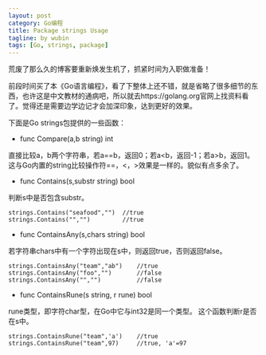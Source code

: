 ```yaml
---
layout: post
category: Go编程
title: Package strings Usage
tagline: by wubin
tags: [Go, strings, package]
---
```


荒废了那么久的博客要重新焕发生机了，抓紧时间为入职做准备！

前段时间买了本《Go语言编程》，看了下整体上还不错，就是省略了很多细节的东西，也许这是中文教材的通病吧，所以就去https://golang.org官网上找资料看了。觉得还是需要边学边记才会加深印象，达到更好的效果。

下面是Go strings包提供的一些函数：

* func Compare(a,b string) int

直接比较a，b两个字符串，若a==b，返回0；若a<b，返回-1；若a>b，返回1。这与Go内置的string比较操作符==，<，>效果是一样的。貌似有点多余了。

* func Contains(s,substr string) bool

判断s中是否包含substr。

	strings.Contains("seafood","")	//true
	strings.Contains("","")			//true

* func ContainsAny(s,chars string) bool

若字符串chars中有一个字符出现在s中，则返回true，否则返回false。

	strings.ContainsAny("team","ab")	//true
	strings.ContainsAny("foo","")		//false
	strings.ContainsAny("","")			//false

* func ContainsRune(s string, r rune) bool

rune类型，即字符char型，在Go中它与int32是同一个类型。
这个函数判断r是否在s中。

	strings.ContainsRune("team",'a')	//true
	strings.ContainsRune("team",97)		//true, 'a'=97


